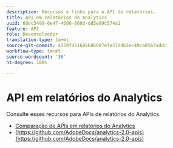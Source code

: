 ```yaml
---
description: Recursos e links para a API de relatórios.
title: API em relatórios do Analytics
uuid: 68ec3490-6e47-4606-860d-dd5e89c574a1
feature: API
role: Desenvolvedor
translation-type: tm+mt
source-git-commit: 4359f451692b86087efe27d4b3ec49ca85b7addc
workflow-type: tm+mt
source-wordcount: '36'
ht-degree: 100%

---
```



# API em relatórios do Analytics

Consulte esses recursos para APIs de relatórios do Analytics.

* [Comparação de APIs em relatórios do Analytics](api-comparison.md)
* [https://github.com/AdobeDocs/analytics-2.0-apis](https://github.com/AdobeDocs/analytics-2.0-apis)
